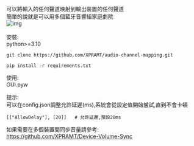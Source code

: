 可以將輸入的任何聲道映射到輸出裝置的任何聲道<br>
簡單的說就是可以用多個藍牙音響組家庭劇院<br>
![img](https://i.imgur.com/mKcvyig.jpg)
<br><br>
安裝:<br>
python>=3.10
```
git clone https://github.com/XPRAMT/audio-channel-mapping.git
```
```
pip install -r requirements.txt
```

使用:<br>
GUI.pyw<br>

提示:<br>
可以在config.json調整允許延遲(ms),系統會從設定值開始嘗試,直到不會卡頓<br>
```
[["AllowDelay"], [20]]   # 允許延遲,預設20ms
```
如果需要在多個裝置間同步音量請參考:<br>
https://github.com/XPRAMT/Device-Volume-Sync